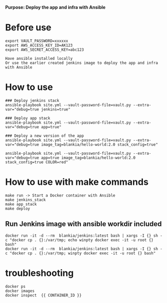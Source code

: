 **Purpose: Deploy the app and infra with Ansible**

# **Before use**
	export VAULT_PASSWORD=xxxxxx
	export AWS_ACCESS_KEY_ID=AK123
	export AWS_SECRET_ACCESS_KEY=abc123
	
	Have ansible installed locally
	Or use the earlier created jenkins image to deploy the app and infra with Ansible

# How to use
	### Deploy jenkins stack
	ansible-playbook site.yml --vault-password-file=vault.py --extra-var="debug=true jenkins=true"

	### Deploy app stack
	ansible-playbook site.yml --vault-password-file=vault.py --extra-var="debug=true app=true"
	
	### Deploy a new version of the app
	ansible-playbook site.yml --vault-password-file=vault.py --extra-var="debug=true image_tag=blankia/hello-world:2.0 stack_config=true"

	ansible-playbook site.yml --vault-password-file=vault.py --extra-var="debug=true app=true image_tag=blankia/hello-world:2.0 stack_config=true COLOR=red"


# **How to use with make commands**
	make run -> Start a Docker container with Ansible
	make jenkins_stack
	make app_stack
	make deploy

## Run Jenkins image with ansible workdir included
	docker run -it -d --rm  blankia/jenkins:latest bash | xargs -I {} sh -c "docker cp . {}:/var/tmp; echo winpty docker exec -it -u root {} bash"
	docker run -it -d --rm  blankia/jenkins:latest bash | xargs -I {} sh -c "docker cp . {}:/var/tmp; winpty docker exec -it -u root {} bash"
		
# **troubleshooting**
	docker ps
	docker images
	docker inspect  {{ CONTAINER_ID }}

